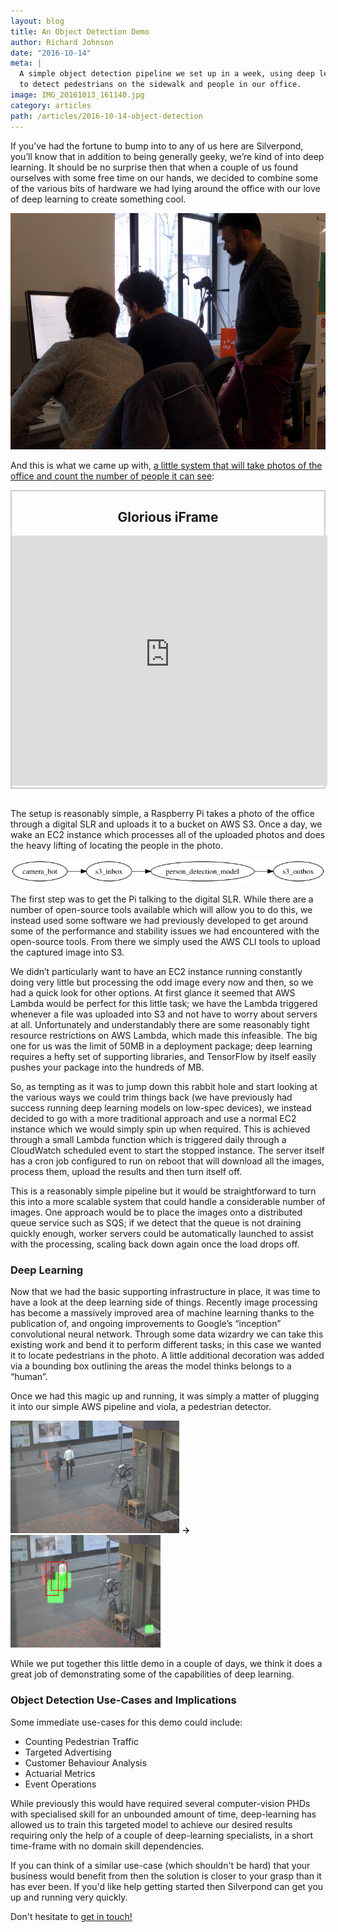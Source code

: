 ```yaml
---
layout: blog
title: An Object Detection Demo
author: Richard Johnson
date: "2016-10-14"
meta: | 
  A simple object detection pipeline we set up in a week, using deep learning 
  to detect pedestrians on the sidewalk and people in our office.
image: IMG_20161013_161140.jpg
category: articles
path: /articles/2016-10-14-object-detection
---
```


<style>
  img.smlimg {
    max-height: 180px;
  }
  iframe {
    border: 0;
    margin: 0;
    padding: 0;
    scroll: vertical;
    width: 101%;
    height: 400px;
  }
  .framed {
    border: 2px solid #ccc;
    margin: 0;
    padding: 0;
  }
</style>

If you’ve had the fortune to bump into to any of us here are Silverpond, you’ll
know that in addition to being generally geeky, we’re kind of into deep
learning.  It should be no surprise then that when a couple of us found
ourselves with some free time on our hands, we decided to combine some of the
various bits of hardware we had lying around the office with our love of deep
learning to create something cool.

![](./IMG_20161013_161140.jpg)

<!--more-->

And this is what we came up with, [a little system that will take photos of the
office and count the number of people it can see](https://s3-ap-southeast-2.amazonaws.com/silverpondphotobot.silverpond.com.au/output/index.html):

<div class="framed">
  <h2 style="text-align: center;">Glorious iFrame</h2>
  <iframe src="http://s3-ap-southeast-2.amazonaws.com/silverpondphotobot.silverpond.com.au/output/index.html"></iframe>
</div>

<br />

The setup is reasonably simple, a Raspberry Pi takes a photo of the office
through a digital SLR and uploads it to a bucket on AWS S3.  Once a day, we
wake an EC2 instance which processes all of the uploaded photos and does the
heavy lifting of locating the people in the photo.

<!--
digraph {
  rankdir="LR";
  camera_bot -> s3_inbox -> person_detection_model -> s3_outbox;
}
-->

![](./dot_75283.png)

The first step was to get the Pi talking to the digital SLR.  While there are a
number of open-source tools available which will allow you to do this, we
instead used some software we had previously developed to get around some of
the performance and stability issues we had encountered with the open-source
tools.  From there we simply used the AWS CLI tools to upload the captured
image into S3.

We didn’t particularly want to have an EC2 instance running constantly doing
very little but processing the odd image every now and then, so we had a quick
look for other options.  At first glance it seemed that AWS Lambda would be
perfect for this little task; we have the Lambda triggered whenever a file was
uploaded into S3 and not have to worry about servers at all.  Unfortunately and
understandably there are some reasonably tight resource restrictions on AWS
Lambda, which made this infeasible.  The big one for us was the limit of 50MB
in a deployment package; deep learning requires a hefty set of supporting
libraries, and TensorFlow by itself easily pushes your package into the
hundreds of MB.

So, as tempting as it was to jump down this rabbit hole and start looking at
the various ways we could trim things back (we have previously had success
running deep learning models on low-spec devices), we instead decided to go
with a more traditional approach and use a normal EC2 instance which we would
simply spin up when required.  This is achieved through a small Lambda function
which is triggered daily through a CloudWatch scheduled event to start the
stopped instance.  The server itself has a cron job configured to run on reboot
that will download all the images, process them, upload the results and then
turn itself off.

This is a reasonably simple pipeline but it would be straightforward to turn
this into a more scalable system that could handle a considerable number of
images.  One approach would be to place the images onto a distributed queue
service such as SQS; if we detect that the queue is not draining quickly
enough, worker servers could be automatically launched to assist with the
processing, scaling back down again once the load drops off.

### Deep Learning

Now that we had the basic supporting infrastructure in place, it was time to
have a look at the deep learning side of things.  Recently image processing has
become a massively improved area of machine learning thanks to the publication
of, and ongoing improvements to Google’s “inception” convolutional neural
network.  Through some data wizardry we can take this existing work and bend it
to perform different tasks; in this case we wanted it to locate pedestrians in
the photo.  A little additional decoration was added via a bounding box
outlining the areas the model thinks belongs to a “human”.

Once we had this magic up and running, it was simply a matter of plugging it
into our simple AWS pipeline and viola, a pedestrian detector.

<img src="./2016-10-13_04-56.jpg" class="smlimg" />
<strong>→</strong>
<img src="./window.jpg"           class="smlimg" />


While we put together this little demo in a couple of days, we think it does a
great job of demonstrating some of the capabilities of deep learning.


### Object Detection Use-Cases and Implications

Some immediate use-cases for this demo could include:

* Counting Pedestrian Traffic
* Targeted Advertising
* Customer Behaviour Analysis
* Actuarial Metrics
* Event Operations

While previously this would have required several computer-vision PHDs
with specialised skill for an unbounded amount of time, deep-learning has
allowed us to train this targeted model to achieve our desired results
requiring only the help of a couple of deep-learning specialists, in a short
time-frame with no domain skill dependencies.

If you can think of a similar use-case (which shouldn't be hard) that your
business would benefit from then the solution is closer to your grasp than
it has ever been. If you'd like help getting started then Silverpond can get
you up and running very quickly.

Don't hesitate to <a href="mailto:info@silverpond.com.au">get in touch!</a>
